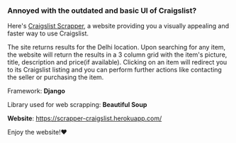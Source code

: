 ### Annoyed with the outdated and basic UI of Craigslist? 

Here's [Craigslist Scrapper](https://scrapper-craigslist.herokuapp.com ), a website providing you a visually appealing and faster way to use Craigslist.

The site returns results for the Delhi location. Upon searching for any item, the website will return the results in a 3 column grid with the item's picture, title, description and price(if available). Clicking on an item will redirect you to its Craigslist listing and you can perform further actions like contacting the seller or purchasing the item. 

Framework: **Django**

Library used for web scrapping: **Beautiful Soup**

**Website**: https://scrapper-craigslist.herokuapp.com/ 

Enjoy the website!❤️